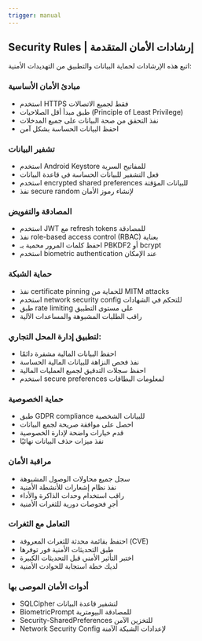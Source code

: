 ```yaml
---
trigger: manual
---
```


## Security Rules | إرشادات الأمان المتقدمة

اتبع هذه الإرشادات لحماية البيانات والتطبيق من التهديدات الأمنية:

### مبادئ الأمان الأساسية
- استخدم HTTPS فقط لجميع الاتصالات
- طبق مبدأ أقل الصلاحيات (Principle of Least Privilege)
- نفذ التحقق من صحة البيانات على جميع المدخلات
- احفظ البيانات الحساسة بشكل آمن

### تشفير البيانات
- استخدم Android Keystore للمفاتيح السرية
- فعل التشفير للبيانات الحساسة في قاعدة البيانات
- استخدم encrypted shared preferences للبيانات المؤقتة
- نفذ secure random لإنشاء رموز الأمان

### المصادقة والتفويض
- استخدم JWT مع refresh tokens للمصادقة
- نفذ role-based access control (RBAC) بعناية
- احفظ كلمات المرور محمية بـ PBKDF2 أو bcrypt
- استخدم biometric authentication عند الإمكان

### حماية الشبكة
- نفذ certificate pinning للحماية من MITM attacks
- استخدم network security config للتحكم في الشهادات
- طبق rate limiting على مستوى التطبيق
- راقب الطلبات المشبوهة والمساعدات الآلية

### لتطبيق إدارة المحل التجاري:
- احفظ البيانات المالية مشفرة دائمًا
- نفذ فحص النزاهة للبيانات المالية الحساسة
- احفظ سجلات التدقيق لجميع العمليات المالية
- استخدم secure preferences لمعلومات البطاقات

### حماية الخصوصية
- طبق GDPR compliance للبيانات الشخصية
- احصل على موافقة صريحة لجمع البيانات
- قدم خيارات واضحة لإدارة الخصوصية
- نفذ ميزات حذف البيانات نهائيًا

### مراقبة الأمان
- سجل جميع محاولات الوصول المشبوهة
- نفذ نظام إشعارات للأنشطة الأمنية
- راقب استخدام وحدات الذاكرة والأداء
- أجرِ فحوصات دورية للثغرات الأمنية

### التعامل مع الثغرات
- احتفظ بقائمة محدثة للثغرات المعروفة (CVE)
- طبق التحديثات الأمنية فور توفرها
- اختبر التأثير الأمني قبل التحديثات الكبيرة
- لديك خطة استجابة للحوادث الأمنية

### أدوات الأمان الموصى بها
- SQLCipher لتشفير قاعدة البيانات
- BiometricPrompt للمصادقة البيومترية
- Security-SharedPreferences للتخزين الآمن
- Network Security Config لإعدادات الشبكة الآمنة